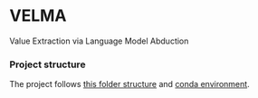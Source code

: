 # VELMA

Value Extraction via Language Model Abduction

### Project structure

The project follows [this folder structure](https://goodresearch.dev/setup.html#folders) and [conda environment](https://goodresearch.dev/setup.html#conda).
